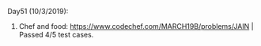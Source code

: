 Day51 (10/3/2019): 

1. Chef and food: https://www.codechef.com/MARCH19B/problems/JAIN | Passed 4/5 test cases.